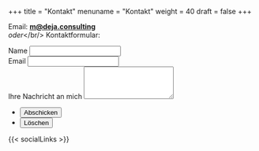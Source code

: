 +++
title = "Kontakt"
menuname = "Kontakt"
weight = 40
draft = false
+++

Email: <b><a href="mailto:m@deja.consulting">m@deja.consulting</a></b>
<br/>
*oder*</br/>
Kontaktformular:

<form method="post" action="https://formspree.io/m@deja.consulting">
	<div class="field half first">
		<label for="name">Name</label>
		<input type="text" name="name" id="name" />
	</div>
	<div class="field half">
		<label for="email">Email</label>
		<input type="text" name="email" id="email" />
	</div>
	<div class="field">
		<label for="message">Ihre Nachricht an mich</label>
		<textarea name="message" id="message" rows="4"></textarea>
	</div>
	<ul class="actions">
		<li><input type="submit" value="Abschicken" class="special" /></li>
		<li><input type="reset" value="Löschen" /></li>
	</ul>
	<input type="hidden" name="_next" value="//deja.consulting/#Kontaktiert" />
	<input type="hidden" name="_subject" value="[deja.consulting] Kontaktformular" />
	<input type="hidden" name="_language" value="de" />
</form>

{{< socialLinks >}}
